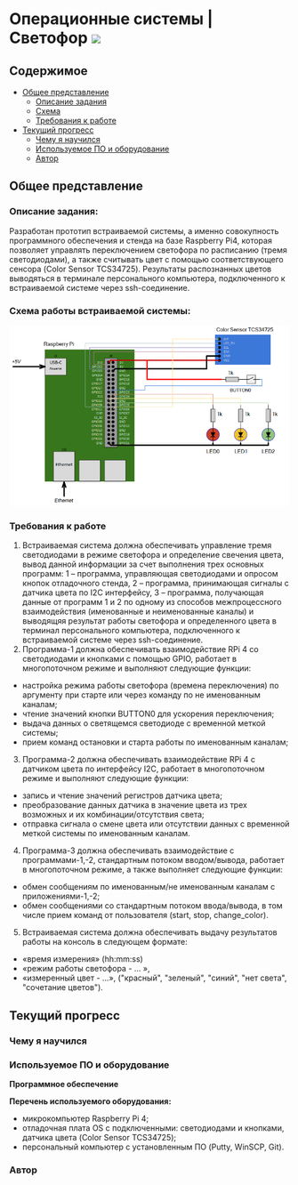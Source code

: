 # Операционные системы | Светофор ![](https://progress-bar.dev/40/?title=done)

## Содержимое

- [Общее представление](#общее-представление)
    - [Описание задания](#описание-задания)
    - [Схема](#схема-работы-встраиваемой-системы)
    - [Требования к работе](#требования-к-работе)
- [Текущий прогресс](#текущий-прогресс)
  - [Чему я научился](#чему-я-научился)
  - [Используемое ПО и оборудование](#используемое-по-и-оборудование)
  - [Автор](#автор)

## Общее представление

### Описание задания:  
Разработан прототип встраиваемой системы, а именно совокупность программного обеспечения и стенда на базе Raspberry Pi4, которая позволяет управлять переключением светофора по расписанию (тремя светодиодами), а также считывать цвет с помощью соответствующего сенсора (Color Sensor TCS34725). Результаты распознанных цветов  выводяться в терминале персонального компьютера, подключенного к встраиваемой системе через ssh-соединение.   

### Схема работы встраиваемой системы:
![Схема варианта 3](project_scheme.png)

### Требования к работе
1. Встраиваемая система должна обеспечивать управление тремя светодиодами в режиме светофора и определение свечения цвета, вывод данной информации за счет выполнения трех основных программ: 1 – программа, управляющая светодиодами и опросом кнопок отладочного стенда, 2 – программа, принимающая сигналы с датчика цвета по I2C интерфейсу, 3 – программа, получающая данные от программ 1 и 2 по одному из способов межпроцессного взаимодействия (именованные и неименованные каналы) и выводящяя результат работы светофора и определенного цвета в терминал персонального компьютера, подключенного к встраиваемой системе через ssh-соединение.
2. Программа-1 должна обеспечивать взаимодействие RPi 4 со светодиодами и кнопками с помощью GPIO, работает в многопоточном режиме и выполняют следующие функции:
* настройка режима работы светофора (времена переключения) по аргументу при старте или через команду по не именованным каналам;
* чтение значений кнопки BUTTON0 для ускорения переключения;
* выдача данных о светящемся светодиоде с временной меткой системы;
* прием команд остановки и старта работы по именованным каналам;
3. Программа-2 должна обеспечивать взаимодействие RPi 4 с датчиком цвета по интерфейсу I2C, работает в многопоточном режиме и выполняют следующие функции:
* запись и чтение значений регистров датчика цвета;
* преобразование данных датчика в значение цвета из трех возможных и их комбинации/отсутствия света;
* отправка сигнала о смене цвета или отсутствии данных с временной меткой системы по именованным каналам.
4. Программа-3 должна обеспечивать взаимодействие с программами-1,-2, стандартным потоком вводом/вывода, работает в многопоточном режиме, а также выполняет следующие функции:
* обмен сообщениям по именованным/не именованным каналам с приложениями-1,-2;
* обмен сообщениями со стандартным потоком ввода/вывода, в том числе прием команд от пользователя (start, stop, change_color).
5. Встраиваемая система должна обеспечивать выдачу результатов работы на консоль в следующем формате:
* «время измерения» (hh:mm:ss) 
* «режим работы светофора - … », 
* «измеренный цвет - …», ("красный", "зеленый", "синий", "нет света", "сочетание цветов").

## Текущий прогресс

### Чему я научился

### Используемое ПО и оборудование

__Программное обеспечение__

__Перечень используемого оборудования:__
* микрокомпьютер Raspberry Pi 4;
* отладочная плата OS с подключенными: светодиодами и кнопками, датчика цвета (Color Sensor TCS34725);
* персональный компьютер c установленным ПО (Putty, WinSCP, Git).

### Автор
